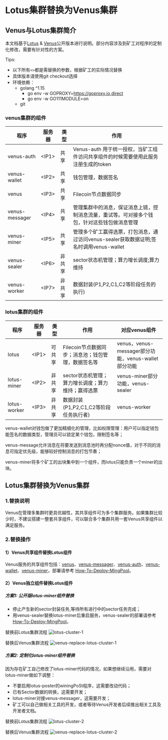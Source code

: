# Lotus集群替换为Venus集群

## Venus与Lotus集群简介

本文档基于[Lotus](https://github.com/filecoin-project/lotus/releases) & [Venus](https://github.com/filecoin-project/venus/releases)公开版本进行说明。部分内容涉及到矿工对程序的定制化修改，需要有针对性的方案。

Tips:
 - 以下所有`<>`都是需替换的参数，根据矿工的实际情况替换
 - 具体版本请使用git checkout选择 
 - 环境依赖：
     - golang ^1.15
        - go env -w GOPROXY=https://goproxy.io,direct
        - go env -w GO111MODULE=on
     - git
     
### venus集群的组件

程序 | 服务器 | 类型 | 作用
--- | --- | --- | ---
venus-auth     |   \<IP1\> | 共享|Venus-auth 用于统一授权，当矿工组件访问共享组件的时候需要使用此服务注册生成的token
venus-wallet   |   \<IP2\> | 共享| 钱包管理，数据签名
venus          |   \<IP3\> | 共享| Filecoin节点数据同步
venus-messager |   \<IP4\> | 共享| 管理集群中的消息，保证消息上链，控制消息流量，重试等。可对接多个钱包，针对这些钱包做消息管理
venus-miner    |   \<IP5\> | 共享| 管理多个矿工赢得选票，打包消息，通过访问venus-sealer获取数据证明;签名时调用venus-wallet
venus-sealer   |   \<IP6\> | 非共享| sector状态机管理；算力增长调度;算力维持
venus-worker   |   \<IP7\> | 非共享| 数据封装(P1,P2,C1,C2等阶段任务的执行)

### lotus集群的组件

程序 | 服务器 | 类型 | 作用 | 对应venus组件
--- | --- | --- | --- | ---
lotus          |   \<IP1\> | 可共享| Filecoin节点数据同步；消息池；钱包管理，数据签名等 | venus，venus-messager部分功能，venus-wallet部分功能
lotus-miner    |   \<IP2\> | 非共享| sector状态机管理；算力增长调度；算力维持；赢得选票 | venus-miner部分功能，venus-sealer
lotus-worker   |   \<IP3\> | 非共享| 数据封装(P1,P2,C1,C2等阶段任务执行者) | venus-worker

venus-wallet对钱包做了更加精细化的管理，比如权限管理：用户可以指定钱包能签名的数据类型，管理员可以锁定某个钱包，限制签名等；

venus-message允许消息在将要发送到消息池时再分配nonce值，对于不同的消息可指定优先级，能够较好控制消息的打包节奏；

venus-miner将多个矿工的出块集中到一个组件，而lotus只能负责一个miner的出块。

## Lotus集群替换为Venus集群
### 1.替换说明

Venus在管理多集群时更具优越性，其共享组件可为多个集群服务。如果集群比较少时，不建议搭建一整套共享组件，可以联合多个集群共用一套Venus共享组件以满足服务。

### 2.替换操作

#### 1）Venus共享组件替换Lotus组件

Venus服务的共享组件包括：[venus](https://github.com/filecoin-project/venus)、[venus-messager](https://github.com/ipfs-force-community/venus-messager)、[venus-auth](https://github.com/ipfs-force-community/venus-auth)、[venus-wallet](https://github.com/ipfs-force-community/venus-wallet)、[venus-miner](https://github.com/filecoin-project/venus-miner)，部署请参考 [How-To-Deploy-MingPool](How-To-Deploy-MingPool.md)。

#### 2）Venus独立组件替换Lotus组件

##### 方案1: 公开版lotus-miner组件替换

* 停止产生新的sector封装任务,等待所有进行中的sector任务完成；
* 用venus-sealer替换lotus-miner后重启服务，venus-sealer的部署请参考 [How-To-Deploy-MingPool](How-To-Deploy-MingPool.md)。

替换前Lotus集群流程
![lotus-cluster-1](./images/lotus-cluster-1.png)


替换后Venus集群流程
![venus-replace-lotus-cluster-1](./images/venus-replace-lotus-cluster-1.png)

##### 方案2: 定制化lotus-miner组件替换

因为存在矿工自己修改了lotus-miner代码的情况，如果想继续沿用，需要对lotus-miner做如下调整：
* 不要启用lotus-poster的winingPoSt程序，这需要改动代码；
* 已有Sector数据的转换，这需要开发；
* lotus-miner对接venus-messager，这需要开发；
* 矿工可以自己做相关工具的开发，或者等待Venus开发者后续推出相关工具及开发者文档。

替换前Lotus集群流程
![lotus-cluster-2](./images/lotus-cluster-2.png)


替换后Venus集群流程
![venus-replace-lotus-cluster-2](./images/venus-replace-lotus-cluster-2.png)
